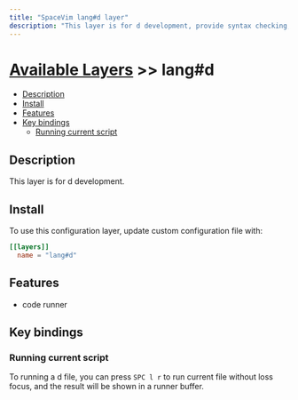 ```yaml
---
title: "SpaceVim lang#d layer"
description: "This layer is for d development, provide syntax checking, code runner support for d file."
---
```


# [Available Layers](../../) >> lang#d

<!-- vim-markdown-toc GFM -->

- [Description](#description)
- [Install](#install)
- [Features](#features)
- [Key bindings](#key-bindings)
  - [Running current script](#running-current-script)

<!-- vim-markdown-toc -->

## Description

This layer is for d development.

## Install

To use this configuration layer, update custom configuration file with:

```toml
[[layers]]
  name = "lang#d"
```
## Features

- code runner

## Key bindings

### Running current script

To running a d file, you can press `SPC l r` to run current file without loss focus, and the result will be shown in a runner buffer.

